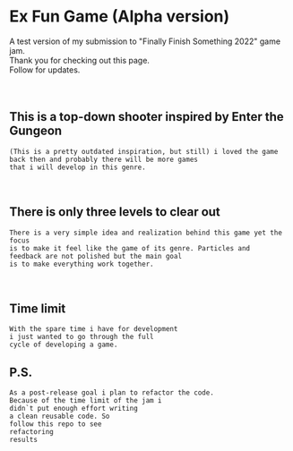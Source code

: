 # Ex Fun Game (Alpha version)
A test version of my submission to "Finally Finish Something 2022" game jam.\
Thank you for checking out this page. \
Follow for updates.
<br/>
<br/>
<br/>

## This is a top-down shooter inspired by Enter the Gungeon
	(This is a pretty outdated inspiration, but still) i loved the game 
	back then and probably there will be more games 
	that i will develop in this genre.
	
<br/>

## There is only three levels to clear out
	There is a very simple idea and realization behind this game yet the focus 
	is to make it feel like the game of its genre. Particles and 
	feedback are not polished but the main goal 
	is to make everything work together.
	
<br/>

## Time limit
	With the spare time i have for development 
	i just wanted to go through the full
	cycle of developing a game.

## P.S.
	As a post-release goal i plan to refactor the code.
	Because of the time limit of the jam i
	didn`t put enough effort writing 
	a clean reusable code. So 
	follow this repo to see 
	refactoring
	results
